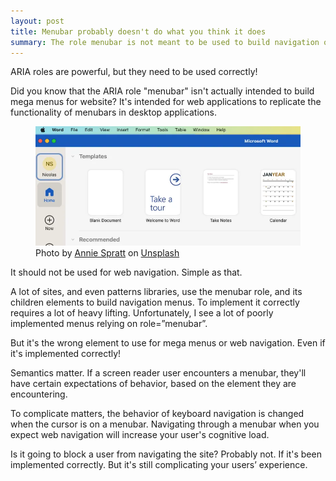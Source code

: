 ```yaml
---
layout: post
title: Menubar probably doesn't do what you think it does
summary: The role menubar is not meant to be used to build navigation on the web. It should be used if you need to copy how menubars work on desktop applications.
---
```


ARIA roles are powerful, but they need to be used correctly!

Did you know that the ARIA role "menubar" isn't actually intended to build mega menus for website? It's intended for web applications to replicate the functionality of menubars in desktop applications.

<figure>
    <img src="/img/menubar.jpg" alt="Screenshot of Microsoft Word interface on MacOS, showing the menubar.">
    <figcaption class="image-caption"><span>Photo by </span><a href="https://unsplash.com/@anniespratt" rel="">Annie Spratt</a><span> on </span><a href="https://unsplash.com" rel="">Unsplash</a></figcaption>
    </figure>

It should not be used for web navigation. Simple as that.

A lot of sites, and even patterns libraries, use the menubar role, and its children elements to build navigation menus. To implement it correctly requires a lot of heavy lifting. Unfortunately, I see a lot of poorly implemented menus relying on role=”menubar”.

<div class="inline-quote">But it's the wrong element to use for mega menus or web navigation. Even if it's implemented correctly!</div>

Semantics matter. If a screen reader user encounters a menubar, they'll have certain expectations of behavior, based on the element they are encountering.

To complicate matters, the behavior of keyboard navigation is changed when the cursor is on a menubar. Navigating through a menubar when you expect web navigation will increase your user's cognitive load.

Is it going to block a user from navigating the site? Probably not. If it's been implemented correctly. But it's still complicating your users’ experience. 